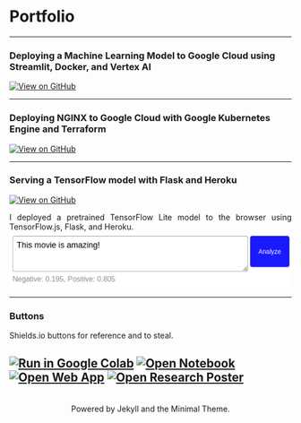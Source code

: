 # Portfolio  
---
### Deploying a Machine Learning Model to Google Cloud using Streamlit, Docker, and Vertex AI
[![View on GitHub](https://img.shields.io/badge/GitHub-View_on_GitHub-blue?logo=GitHub)]()

---
### Deploying NGINX to Google Cloud with Google Kubernetes Engine and Terraform  

[![View on GitHub](https://img.shields.io/badge/GitHub-View_on_GitHub-blue?logo=GitHub)](https://github.com/jrdowns/nginx-kub-terraform-gcp)

---
### Serving a TensorFlow model with Flask and Heroku 
[![View on GitHub](https://img.shields.io/badge/GitHub-View_on_GitHub-blue?logo=GitHub)](https://github.com/jrdowns/TFLite_Heroku) 
<div style="text-align: justify">I deployed a pretrained TensorFlow Lite model to the browser using TensorFlow.js, Flask, and Heroku.</div>
<center><img src="images/movie_review_box.png"/></center>

---
### Buttons
<div style="text-align: justify">Shields.io buttons for reference and to steal.</div>

[![Run in Google Colab](https://img.shields.io/badge/Colab-Run_in_Google_Colab-blue?logo=Google&logoColor=FDBA18)]()
[![Open Notebook](https://img.shields.io/badge/Jupyter-Open_Notebook-blue?logo=Jupyter)]()
[![Open Web App](https://img.shields.io/badge/Heroku-Open_Web_App-blue?logo=Heroku)]()
[![Open Research Poster](https://img.shields.io/badge/PDF-Open_Research_Poster-blue?logo=adobe-acrobat-reader&logoColor=white)]()
---
<br>
<center>Powered by Jekyll and the Minimal Theme.</center>
